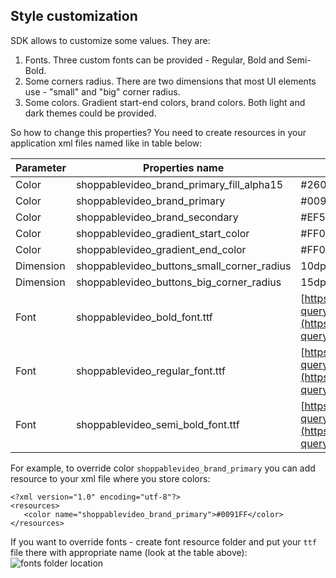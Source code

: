 ## Style customization

SDK allows to customize some values. They are:

1.  Fonts. Three custom fonts can be provided - Regular, Bold and Semi-Bold.
2.  Some corners radius. There are two dimensions that most UI elements use - "small" and "big" corner radius.
3.  Some colors. Gradient start-end colors, brand colors. Both light and dark themes could be provided.

So how to change this properties? You need to create resources in your application xml files named like in table below:

| Parameter | Properties name | Default value |
| --- | --- | --- |
| Color | shoppablevideo\_brand\_primary\_fill\_alpha15 | #260091FF - light and night |
| Color | shoppablevideo\_brand\_primary | #0091FF - light and night |
| Color | shoppablevideo\_brand\_secondary | #EF5DA8 - light and night |
| Color | shoppablevideo\_gradient\_start\_color | #FF0091FF - light and night |
| Color | shoppablevideo\_gradient\_end\_color | #FF00D1FF - light and night |
| Dimension | shoppablevideo\_buttons\_small\_corner\_radius | 10dp |
| Dimension | shoppablevideo\_buttons\_big\_corner\_radius | 15dp |
| Font | shoppablevideo\_bold\_font.ttf | [https://fonts.google.com/specimen/Inter?query=inter](https://fonts.google.com/specimen/Inter?query=inter) |
| Font | shoppablevideo\_regular\_font.ttf | [https://fonts.google.com/specimen/Inter?query=inter](https://fonts.google.com/specimen/Inter?query=inter) |
| Font | shoppablevideo\_semi\_bold\_font.ttf | [https://fonts.google.com/specimen/Inter?query=inter](https://fonts.google.com/specimen/Inter?query=inter) |

For example, to override color `shoppablevideo_brand_primary` you can add resource to your xml file where you store colors:

```plaintext
<?xml version="1.0" encoding="utf-8"?>
<resources>
   <color name="shoppablevideo_brand_primary">#0091FF</color>
</resources>
```

If you want to override fonts - create font resource folder and put your `ttf` file there with appropriate name (look at the table above):   
![fonts folder location](https://github.com/LiveComSollutions/android-sdk-documentation/blob/main/fonts%20folder%20location.png?raw=true)
